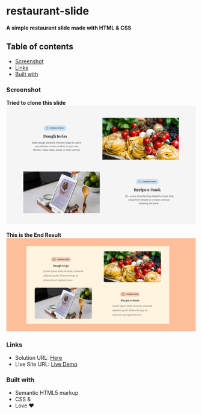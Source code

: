 # restaurant-slide
<strong>A simple restaurant slide made with HTML &amp; CSS</strong>

## Table of contents
  - [Screenshot](#screenshot)
  - [Links](#links)
  - [Built with](#built-with)
  
### Screenshot
 <strong>Tried to clone this slide</strong>
 ![](images/assigment2.png)
 <br>
 <br>
 <strong>This is the End Result</strong>
 ![](images/done.png)

### Links

- Solution URL: [Here](https://github.com/nehanawar025/restaurant-slide)
- Live Site URL: [Live Demo](https://nehanawar025.github.io/restaurant-slide/)


### Built with

- Semantic HTML5 markup
- CSS &
- Love :heart:

